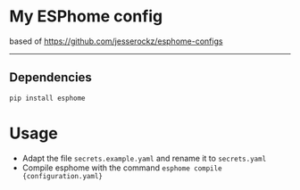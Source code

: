 # My ESPhome config

based of <https://github.com/jesserockz/esphome-configs>

-----------------------------------------------------------------------------------

## Dependencies

```
pip install esphome
```

# Usage

- Adapt the file `secrets.example.yaml` and rename it to `secrets.yaml`
- Compile esphome with the command `esphome compile {configuration.yaml}`
